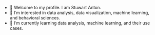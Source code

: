 - 👋 Welcome to my profile. I am Stuwart Anton. 
- 👀 I’m interested in data analysis, data visualization, machine learning, and behavioral sciences.
- 🌱 I’m currently learning data analysis, machine learning, and their use cases.

<!---
stuwartanton/stuwartanton is a ✨ special ✨ repository because its `README.md` (this file) appears on your GitHub profile.
You can click the Preview link to take a look at your changes.
--->
